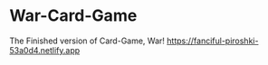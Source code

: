 # War-Card-Game
The Finished version of Card-Game, War!
https://fanciful-piroshki-53a0d4.netlify.app
